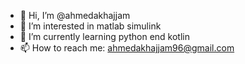 - 👋 Hi, I’m @ahmedakhajjam
- 👀 I’m interested in matlab simulink
- 🌱 I’m currently learning  python end kotlin
- 📫 How to reach me: ahmedakhajjam96@gmail.com

<!---
ahmedakhajjam/ahmedakhajjam is a ✨ special ✨ repository because its `README.md` (this file) appears on your GitHub profile.
You can click the Preview link to take a look at your changes.
--->
